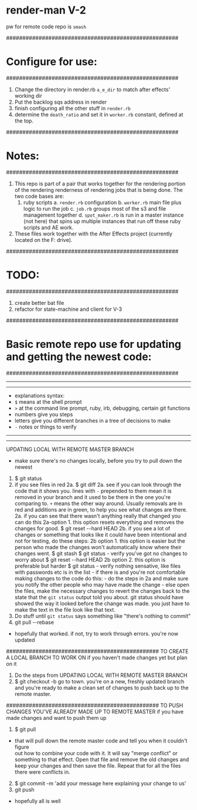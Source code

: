 # render-man V-2

pw for remote code repo is `smash`

#####################################################
# Configure for use:
#####################################################
1. Change the directory in render.rb `a_e_dir` to match after effects' working dir
2. Put the backlog sqs address in render
3. finish configuring all the other stuff in `render.rb`
4. determine the `death_ratio` and set it in `worker.rb` constant, defined at the
      top.

#####################################################
# Notes:
#####################################################
1. This repo is part of a pair that works together for the rendering portion
  of the rendering renderness of rendering jobs that is being done.
  The two code bases are:
    1. ruby scripts
      a. `render.rb` configuration
      b. `worker.rb` main file plus logic to run the job
      c. `job.rb` groups most of the s3 and file management together
      d. `spot_maker.rb` is run in a master instance (not here) that spins up
              multiple instances that run off these ruby scripts and AE work.
2. These files work together with the After Effects project (currently located
  on the F: drive).

#####################################################
# TODO:
#####################################################
1. create better bat file
2. refactor for state-machine and client for V-3

#####################################################
# Basic remote repo use for updating and getting the newest code:
#####################################################
******************************************
******************************************
* explanations syntax:
* `$` means at the shell prompt
* `>` at the command line prompt, ruby, irb, debugging, certain git functions
* numbers give you steps
* letters give you different branches in a tree of decisions to make
* `-` notes or things to verify
******************************************
******************************************

UPDATING LOCAL WITH REMOTE MASTER BRANCH
- make sure there's no changes locally, before you try to pull down the newest
1. $ git status
2. if you see files in red
  2a. $ git diff
  2a. see if you can look through the code that it shows you.  lines with `-` prepended to them mean it is removed in your branch and it used to be there in the one you're comparing to.  `+` means the other way around.  Usually removals are in red and additions are in green, to help you see what changes are there.
  2a. if you can see that there wasn't anything really that changed you can do this
    2a-option 1.  this option resets everything and removes the changes for good.
      $ git reset --hard HEAD
  2b. if you see a lot of changes or something that looks like it could have been
    intentional and not for testing, do these steps:
    2b option 1.  this option is easier but the person who made the changes won't
      automatically know where their changes went.
      $ git stash
      $ git status
        - verify you've got no changes to worry about
      $ git reset --hard HEAD
    2b option 2. this option is preferable but harder
      $ git status
        - verify nothing sensative, like files with passwords etc is in the list
        - if there is and you're not comfortable making changes to the code do this:
          - do the steps in 2a and make sure you notify the other people who may
            have made the change
        - else
          open the files, make the necessary changes to revert the changes back
            to the state that the `git status` output told you about.  git status should have showed the way it looked before the change was made.  you just have to make the text in the file look like that text.
3. Do stuff until `git status` says something like "there's nothing to commit"   
4. git pull --rebase
  - hopefully that worked.  if not, try to work through errors.
you're now updated

###############################################
TO CREATE A LOCAL BRANCH TO WORK ON
if you haven't made changes yet but plan on it
  1. Do the steps from UPDATING LOCAL WITH REMOTE MASTER BRANCH
  2. $ git checkout -b <your-branch-name-goes-here>
  go to town.  you're on a new, freshly updated branch and you're ready to make a clean set of changes to push back up to the remote master.

###############################################
TO PUSH CHANGES YOU'VE ALREADY MADE UP TO REMOTE MASTER
if you have made changes and want to push them up
  1. $ git pull
  - that will pull down the remote master code and tell you when it couldn't figure  
    out how to combine your code with it.  It will say "merge conflict" or
    something to that effect.  Open that file and remove the old changes and
    keep your changes and then save the file.  Repeat that for all the files there
    were conflicts in.
  2. $ git commit -m 'add your message here explaining your change to us'
  3. git push
- hopefully all is well